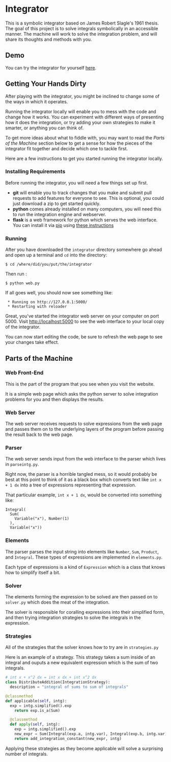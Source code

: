 # Integrator
This is a symbolic integrator based on James Robert Slagle's 1961 thesis.
The goal of this project is to solve integrals symbolically
in an accessible manner.
The machine will work to solve the integration problem, and will share its
thoughts and methods with you.

## Demo
You can try the integrator for yourself [here](http://milessteele.com:5000).

## Getting Your Hands Dirty

After playing with the integrator, you might
be inclined to change some of the ways in which it operates.

Running the integrator locally will enable you to mess
with the code and change how it works.
You can experiment with different ways
of presenting how it does the integration,
or try adding your own strategies to make it smarter,
or anything you can think of.

To get more ideas about what to fiddle with, 
you may want to read the _Parts of the Machine_
section below to get a sense for how the pieces
of the integrator fit together and decide
which one to tackle first.

Here are a few instructions to get you started
running the integrator locally.

### Installing Requirements
Before running the integrator, you will need a few things
set up first.

- __git__ will enable you to track changes that you make
  and submit pull requests to add features for everyone to see.
  This is optional, you could just download a
  zip to get started quickly.
- __python__ comes already installed on many computers, you will
  need this to run the integration engine and webserver.
- __flask__ is a web framework for python which serves
  the web interface. You can install it via
  [pip](http://pip.readthedocs.org/en/latest/installing.html)
  using
  [these instructions](http://flask.pocoo.org/)

### Running
After you have downloaded the `integrator` directory
somewhere go ahead and open up a terminal and
`cd` into the directory:

    $ cd /where/did/you/put/the/integrator

Then run :

    $ python web.py

If all goes well, you should now see something like:

     * Running on http://127.0.0.1:5000/
     * Restarting with reloader

Great, you've started the integrator web server
on your computer on port 5000.
Visit [http://localhost:5000](http://localhost:5000)
to see the web interface to your local copy of the integrator.

You can now start editing the code, be sure to refresh
the web page to see your changes take effect.

## Parts of the Machine

### Web Front-End
This is the part of the program that you see when you visit
the website.

It is a simple web page which asks the python server
to solve integration problems for you and then displays
the results.

### Web Server
The web server receives requests to solve expressions from
the web page and passes them on to the underlying layers
of the program before passing the result back to the web page.

### Parser
The web server sends input from the web interface to the parser
which lives in `parseintg.py`.

Right now, the parser is a horrible tangled mess, so it
would probably be best at this point to think of it as a black
box which converts text like `int x + 1 dx` into a
tree of expressions representing that expression.

That particular example, `int x + 1 dx`,
would be converted into something like:

    Integral(
      Sum(
        Variable("x"), Number(1)
      ),
      Variable("x"))

### Elements
The parser parses the input string into elements
like `Number`, `Sum`, `Product`, and `Integral`.
These types of expressions are implemented in `elements.py`.

Each type of expressions is a kind of `Expression`
which is a class that knows how to simplify itself a bit.

### Solver
The elements forming the expression to be solved
are then passed on to `solver.py` which does
the meat of the integration.

The solver is responsible for coralling expressions
into their simplified form, and then trying integration
strategies to solve the integrals in the expression.

### Strategies
All of the strategies that the solver knows how to
try are in `strategies.py`

Here is an example of a strategy.
This strategy takes a sum inside of an integral
and ouputs a new equivalent expression which
is the sum of two integrals.

```python
# int x + x^2 dx = int x dx + int x^2 dx
class DistributeAddition(IntegrationStrategy):
  description = "integral of sums to sum of integrals"

@classmethod
def applicable(self, intg):
  exp = intg.simplified().exp
    return exp.is_a(Sum)

  @classmethod
  def apply(self, intg):
    exp = intg.simplified().exp
    new_expr = Sum(Integral(exp.a, intg.var), Integral(exp.b, intg.var))
    return add_integration_constant(new_expr, intg)
```

Applying these strategies as they become applicable
will solve a surprising number of integrals.
